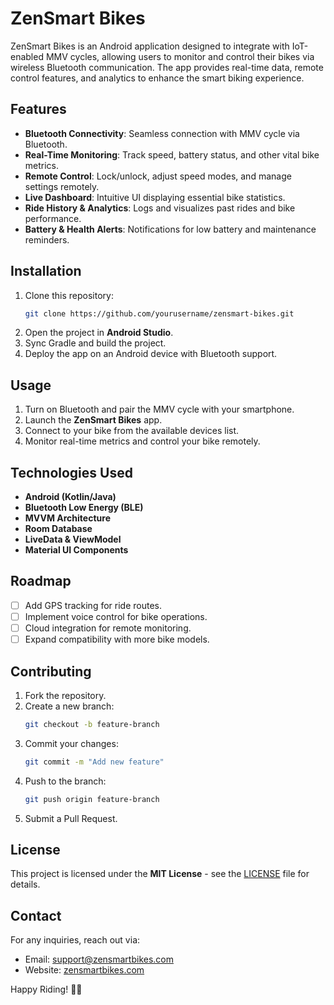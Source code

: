 # ZenSmart Bikes

ZenSmart Bikes is an Android application designed to integrate with IoT-enabled MMV cycles, allowing users to monitor and control their bikes via wireless Bluetooth communication. The app provides real-time data, remote control features, and analytics to enhance the smart biking experience.

## Features

- **Bluetooth Connectivity**: Seamless connection with MMV cycle via Bluetooth.
- **Real-Time Monitoring**: Track speed, battery status, and other vital bike metrics.
- **Remote Control**: Lock/unlock, adjust speed modes, and manage settings remotely.
- **Live Dashboard**: Intuitive UI displaying essential bike statistics.
- **Ride History & Analytics**: Logs and visualizes past rides and bike performance.
- **Battery & Health Alerts**: Notifications for low battery and maintenance reminders.

## Installation

1. Clone this repository:
   ```sh
   git clone https://github.com/yourusername/zensmart-bikes.git
   ```
2. Open the project in **Android Studio**.
3. Sync Gradle and build the project.
4. Deploy the app on an Android device with Bluetooth support.

## Usage

1. Turn on Bluetooth and pair the MMV cycle with your smartphone.
2. Launch the **ZenSmart Bikes** app.
3. Connect to your bike from the available devices list.
4. Monitor real-time metrics and control your bike remotely.

## Technologies Used

- **Android (Kotlin/Java)**
- **Bluetooth Low Energy (BLE)**
- **MVVM Architecture**
- **Room Database**
- **LiveData & ViewModel**
- **Material UI Components**

## Roadmap

- [ ] Add GPS tracking for ride routes.
- [ ] Implement voice control for bike operations.
- [ ] Cloud integration for remote monitoring.
- [ ] Expand compatibility with more bike models.

## Contributing

1. Fork the repository.
2. Create a new branch:
   ```sh
   git checkout -b feature-branch
   ```
3. Commit your changes:
   ```sh
   git commit -m "Add new feature"
   ```
4. Push to the branch:
   ```sh
   git push origin feature-branch
   ```
5. Submit a Pull Request.

## License

This project is licensed under the **MIT License** - see the [LICENSE](LICENSE) file for details.

## Contact

For any inquiries, reach out via:
- Email: support@zensmartbikes.com
- Website: [zensmartbikes.com](https://zensmartbikes.com)

Happy Riding! 🚴‍♂️

